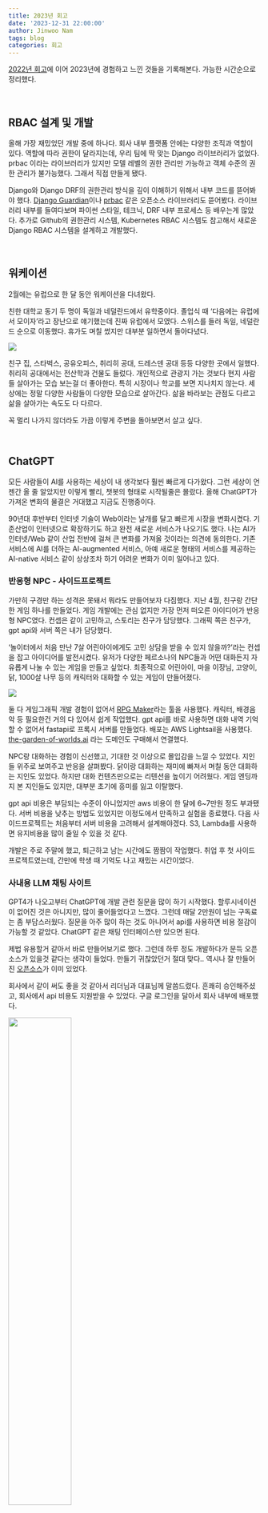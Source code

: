 ```yaml
---
title: 2023년 회고
date: '2023-12-31 22:00:00'
author: Jinwoo Nam
tags: blog
categories: 회고
---
```


[2022년 회고](https://devnjw.github.io/retrospect/2022/)에 이어 2023년에 경험하고 느낀 것들을 기록해본다. 가능한 시간순으로 정리했다.

<br>

## RBAC 설계 및 개발

올해 가장 재밌었던 개발 중에 하나다. 회사 내부 플랫폼 안에는 다양한 조직과 역할이 있다. 역할에 따라 권한이 달라지는데, 우리 팀에 딱 맞는 Django 라이브러리가 없었다. prbac 이라는 라이브러리가 있지만 모델 레벨의 권한 관리만 가능하고 객체 수준의 권한 관리가 불가능했다. 그래서 직접 만들게 됐다.

Django와 Django DRF의 권한관리 방식을 깊이 이해하기 위해서 내부 코드를 뜯어봐야 했다. [Django Guardian](https://github.com/django-guardian/django-guardian)이나 [prbac](https://github.com/dimagi/django-prbac) 같은 오픈소스 라이브러리도 뜯어봤다. 라이브러리 내부를 들여다보며 파이썬 스타일, 테크닉, DRF 내부 프로세스 등 배우는게 많았다. 추가로 Github의 권한관리 시스템, Kubernetes RBAC 시스템도 참고해서 새로운 Django RBAC 시스템을 설계하고 개발했다.

<br>

## 워케이션

2월에는 유럽으로 한 달 동안 워케이션을 다녀왔다.

친한 대학교 동기 두 명이 독일과 네덜란드에서 유학중이다. 졸업식 때 ‘다음에는 유럽에서 모이자’라고 장난으로 얘기했는데 진짜 유럽에서 모였다. 스위스를 들러 독일, 네덜란드 순으로 이동했다. 휴가도 며칠 썼지만 대부분 일하면서 돌아다녔다.

<img src="europe.png"><br>

친구 집, 스타벅스, 공유오피스, 취리히 공대, 드레스덴 공대 등등 다양한 곳에서 일했다. 취리히 공대에서는 전산학과 건물도 들렀다. 개인적으로 관광지 가는 것보다 현지 사람들 살아가는 모습 보는걸 더 좋아한다. 특히 시장이나 학교를 보면 지나치지 않는다. 세상에는 정말 다양한 사람들이 다양한 모습으로 살아간다. 삶을 바라보는 관점도 다르고 삶을 살아가는 속도도 다 다르다.

꼭 멀리 나가지 않더라도 가끔 이렇게 주변을 돌아보면서 살고 싶다.

<br>

## ChatGPT

모든 사람들이 AI를 사용하는 세상이 내 생각보다 훨씬 빠르게 다가왔다. 그런 세상이 언젠간 올 줄 알았지만 이렇게 빨리, 챗봇의 형태로 시작될줄은 몰랐다. 올해 ChatGPT가 가져온 변화의 물결은 거대했고 지금도 진행중이다.

90년대 후반부터 인터넷 기술이 Web이라는 날개를 달고 빠르게 시장을 변화시켰다. 기존산업이 인터넷으로 확장하기도 하고 완전 새로운 서비스가 나오기도 했다. 나는 AI가 인터넷/Web 같이 산업 전반에 걸쳐 큰 변화를 가져올 것이라는 의견에 동의한다. 기존 서비스에 AI를 더하는 AI-augmented 서비스, 아예 새로운 형태의 서비스를 제공하는 AI-native 서비스 같이 상상조차 하기 어려운 변화가 이미 일어나고 있다.

### 반응형 NPC - 사이드프로젝트

가만히 구경만 하는 성격은 못돼서 뭐라도 만들어보자 다짐했다. 지난 4월, 친구랑 간단한 게임 하나를 만들었다. 게임 개발에는 관심 없지만 가장 먼저 떠오른 아이디어가 반응형 NPC였다. 컨셉은 같이 고민하고, 스토리는 친구가 담당했다. 그래픽 쪽은 친구가, gpt api와 서버 쪽은 내가 담당했다.

‘놀이터에서 처음 만난 7살 어린아이에게도 고민 상담을 받을 수 있지 않을까?’라는 컨셉을 잡고 아이디어를 발전시켰다. 유저가 다양한 페르소나의 NPC들과 어떤 대화든지 자유롭게 나눌 수 있는 게임을 만들고 싶었다. 최종적으로 어린아이, 마을 이장님, 고양이, 닭, 1000살 나무 등의 캐릭터와 대화할 수 있는 게임이 만들어졌다.

<img src="npc.png">

둘 다 게임그래픽 개발 경험이 없어서 [RPG Maker](https://en.wikipedia.org/wiki/RPG_Maker)라는 툴을 사용했다. 캐릭터, 배경음악 등 필요한건 거의 다 있어서 쉽게 작업했다. gpt api를 바로 사용하면 대화 내역 기억할 수 없어서 fastapi로 프록시 서버를 만들었다. 배포는 AWS Lightsail을 사용했다. [the-garden-of-worlds.ai](http://the-garden-of-worlds.ai) 라는 도메인도 구매해서 연결했다.

NPC랑 대화하는 경험이 신선했고, 기대한 것 이상으로 몰입감을 느낄 수 있었다. 지인들 위주로 보여주고 반응을 살펴봤다. 닭이랑 대화하는 재미에 빠져서 며칠 동안 대화하는 지인도 있었다. 하지만 대화 컨텐츠만으로는 리텐션을 높이기 어려웠다. 게임 엔딩까지 본 지인들도 있지만, 대부분 초기에 흥미를 잃고 이탈했다.

gpt api 비용은 부담되는 수준이 아니었지만 aws 비용이 한 달에 6~7만원 정도 부과됐다. 서버 비용을 낮추는 방법도 있었지만 이정도에서 만족하고 실험을 종료했다. 다음 사이드프로젝트는 처음부터 서버 비용을 고려해서 설계해야겠다. S3, Lambda를 사용하면 유지비용을 많이 줄일 수 있을 것 같다.

개발은 주로 주말에 했고, 퇴근하고 남는 시간에도 짬짬이 작업했다. 취업 후 첫 사이드프로젝트였는데, 간만에 학생 때 기억도 나고 재밌는 시간이었다.

### 사내용 LLM 채팅 사이트

GPT4가 나오고부터 ChatGPT에 개발 관련 질문을 많이 하기 시작했다. 할루시네이션이 없어진 것은 아니지만, 많이 줄어들었다고 느꼈다. 그런데 매달 2만원이 넘는 구독료는 좀 부담스러웠다. 질문을 아주 많이 하는 것도 아니어서 api를 사용하면 비용 절감이 가능할 것 같았다. ChatGPT 같은 채팅 인터페이스만 있으면 된다.

제법 유용할거 같아서 바로 만들어보기로 했다. 그런데 하루 정도 개발하다가 문득 오픈소스가 있을것 같다는 생각이 들었다. 만들기 귀찮았던거 절대 맞다.. 역시나 잘 만들어진 [오픈소스](https://github.com/mckaywrigley/chatbot-ui)가 이미 있었다.

회사에서 같이 써도 좋을 것 같아서 리더님과 대표님께 말씀드렸다. 흔쾌히 승인해주셨고, 회사에서 api 비용도 지원받을 수 있었다. 구글 로그인을 달아서 회사 내부에 배포했다.

<img src="chatin.png" width="50%">

오픈 직후 사내 10% 정도의 직원분들이 매일 사용해주셨다. 그 후 요청이 있어서 Bard, AutoGPT 등의 모델도 추가했다. 프론트엔드 개발자 한 분이 합류하셔서 같이 function call 기능을 이용한 플러그인 인터페이스도 개발했다. 최근에는 회사 자체 LLM Solar도 추가되었고, 사용률이 20%까지 올라왔다. 현재는 LLM Demo 페이지로 역할이 확장되어서 다른 팀에 오너십을 넘겨드렸다.

회사에 도움이 되는 도구를 직접 제안하고 구축해서 좋은 반응까지 얻어서 뿌듯했다.

<br>

## 해커톤 멘토링

7월에는 모교에서 열린 AI 서비스 개발 [해커톤](https://hguhackathon.com/)에 멘토로 참여했다. 처음에는 멘토링을 하기에는 경력이 짧다고 생각해서 망설였다. 하지만 AI 서비스가 주제라면 나눌 수 있는 이야기가 있을 것 같아서 참여했다. 대학생 해커톤 특유의 산뜻한 에너지를 얻어 가고 싶은 마음도 있었다.

<img src="hackathon.png">

해커톤 참가팀들은 푸드, 헬스, 교육 등 다양한 분야의 문제에 접근했다. 재밌는 아이디어가 많았다. 내가 요즘 관심 갖고 있는 미디어 중독 문제를 해결하려는 팀도 있었다. 해결 방법도 기발해서 같이 개발하고 싶다는 생각까지 들었다.

활용하는 AI가 GPT로 쏠리진 않을까 하는 걱정도 있었는데 기우였다. LLM 말고도 OCR, Vision, 추천시스템 등 다양한 모델이 사용되었다. 물론 해커톤 특성상 프로토타입 개발이 목표이고, 주로 api가 사용되기 때문에 웬만하면 모델을 직접 만들진 않는다.

주로 개발 관련된 질문이 많았다. 디버깅 관련 질문은 직접 해봐야 알 수 있어서 답변하지 못한 것도 있었다. 해커톤에서는 개발 완성도도 중요하지만 프로토타입 수준에서 어떻게 더 발전시킬지 계획을 세우는 것도 중요하다. MLOps 경험을 바탕으로 프로덕션 레벨의 서비스를 만들기 위해 고려할 것들을 조언 드릴 수 있었다.

마지막으로 진로 관련된 대화도 나눴다. 학생 때 고민했던 것들을 떠올리며 조언을 드리긴 했지만, 사실 지금도 1년 뒤에 뭘 하고 있을지 상상이 안 된다 하하. 겸손한 마음으로 성실히 살자.

<br>

## 팀 이동

7월 말에는 팀을 이동했다. 사내용 AI 학습 플랫폼을 만드는 팀에서 외부용 경진대회 플랫폼을 만드는 팀으로 이동했다. 외부 사용자들을 만날 수 있어서 기대됐다. 12월까지 레거시 코드를 걷어내고 유지보수하기 좋게 리팩토링하는 작업이 팀의 주요 목표였다.

### AWS CDK, CodePipeline

팀 이동 후 가장 먼저 했던 것은 개발 환경을 개선하는 작업이다. 초기에 개발 환경을 잘 구축해둬야 운영에 힘을 덜 들이고, 더 중요한 작업에 집중할 수 있다.

초기 설계부터 주도적으로 참여하며 많이 배울 수 있는 경험이었다. 바쁜 일정이었지만 리더님과 계속 리뷰 주고받으며 코드 퀄리티는 타협하지 않으려고 노력했다.

인프라 관리를 위해 AWS CDK를 도입했다. 다른 IaC 툴도 많지만, 회사에 아마존에서 오신 시니어 개발자분들이 있어서 자연스럽게 CDK를 사용했다. 실제로 도움을 많이 받았다. 자원을 하나씩 이동해서 지금은 모든 AWS 자원을 코드로 관리하고 있다.

AWS CodePipeline을 이용해서 배포 자동화 환경도 구축했다. Github Actions도 사용했는데, 코드 테스트와 스타일 체크 정도에 활용한다. 기회가 되면 우리 팀의 배포 시스템에 대해 따로 자세히 정리해보면 좋을 것 같다.

### 레거시 코드 리팩토링

경진대회 플랫폼은 회사에서 가장 오래전에 만들어진 제품이다. 지금까지는 이 플랫폼을 전담하는 팀이 없었는데 유지보수가 점점 어려워져서 이번에 전담팀이 만들어졌다.

세월의 흔적과 그동안의 긴박함이 느껴지는 코드였다. 하나의 함수나 클래스가 너무 많은 역할을 담당하고 있었고 의존관계가 엉켜있었다. 작은 기능 하나를 수정하려고 해도 신경 써야 하는 부분이 너무 많았다.

DRF스럽게 api를 추상화하고 view에 몰려 있던 서비스 로직을 적절히 serializer, model로 분산했다. ‘Fat models, skinny views' 스타일로 변경했다. 10초가 넘게 걸리는 api도 있었는데, join 순서를 변경해서 1초 이하로 줄이는 작업도 진행했다. 어드민 페이지 기능을 강화해서 운영 부담을 줄였다.

프론트 단에서는 먼저 불필요한 기능들을 쳐내고 최소한의 기능만 남겼다. 재사용할 함수들을 따로 분리하고, 함수 하나가 너무 많은 역할을 하지 않도록 분리했다. api 호출 시점을 늦춰서 로딩 시간과 서버 부하도 개선했다.

클린한 코드의 중요성을 몸소 깨달을 수 있는 경험이었다. 아직 개선할 부분도 많이 남아 있다. 리팩토링에 끝은 없는 것 같다. 시간이 지나면 엔트로피가 증가하고, 내 방이 더러워지는 것처럼, 모든 코드는 주기적으로 리팩토링이 필요한 것 같다.

<br>

## 블로그

12월에는 블로그를 다시 시작했다.

지난 2년 동안 배운 것도 많지만 휘발되는 것도 많았다. 그리고 요즘 숏폼 컨텐츠를 많이 소비하면서 점점 정보처리능력이 떨어진다고 느낀다. 따로 시간을 내서 읽고 쓰는 노력을 하지 않으면 바보가 될 것만 같다. 앞으로 새롭게 배운 것들이나 서평 같은 것들을 종종 적어보려고 한다.

새로운 마음으로 블로그도 새로 만들었다. 블로그를 다시 시작한 더 자세한 이유는 [첫 번째 글](https://devnjw.github.io/why-i-started-blog-again/)에 적어뒀다.

<br>

## 커리어 고민

### 둥글둥글한 개발자

취업한 게 엊그제 같은데 벌써 2년이라는 시간이 지났다. 감사하게도 짧은 시간 동안 다양한 경험을 했다. 개발자라는 1차 전직은 무사히 시작한 것 같다. 요즘은 다음 스텝을 어떻게 해야할지 고민 중이다. 계속해서 풀스택으로 두루두루 역량을 쌓아갈지, 아니면 백엔드나 MLOps로 방향을 정하고 뾰족한 역량을 키워야 할지 고민된다.

취업 전에도 그랬고 지금도 그렇고 나는 엔드유저랑 가깝게 일하는게 재밌는 것 같다. 그렇지만 AI가 얼마나 강력한 도구인지 알기 때문에 AI와도 가깝게 지내고 싶다. 계속 둘 다 가깝게 지낼 수 있을까

### 1인 개발자

최근에는 1인 개발자의 시대가 시작됐다는 생각을 많이 한다. 개발은 점점 쉬워지고 있고 클라우드 서비스도 계속 발전하고 있다. 개발자가 기획 능력을 갖춘다면 혼자서도 좋은 프로덕트를 만들고 유지보수 할 수 있을 것 같다. 실제로 그런 [사례](https://maily.so/josh)들이 많이 나오고 있다.

1인 개발자가 아니더라도 기획 능력(문제 정의 능력, 주인 의식)은 중요한 것 같다. 시장이 점점 더 빠르게 변화하고 있다. 변화에 뒤쳐지지 않으려면 더 많은 조직원이 능동적으로 사고해야 하지 않을까.

<br>

## 2023 잔디 리포트

<img src="jandi.png">

<br>

## 2024 목표 (1월 중 업데이트 예정)
- 


```toc
```
